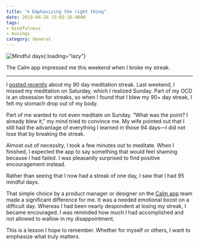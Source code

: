 ```yaml
---
title: "🌀 Emphasizing the right thing"
date: 2019-04-26 15:02:16-0600
tags:
- mindfulness
- musings
category: General
---
```


![Mindful days](https://media.bennorris.com/images/bennorris/uploads/2019/cd385d0bc1.jpg){:loading="lazy"}

The Calm app impressed me this weekend when I broke my streak.

***

I [posted recently](https://www.bennorris.com/2019/04/16/ninety-days-of-meditation) about my 90 day meditation streak. Last weekend, I missed my meditation on Saturday, which I realized Sunday. Part of my OCD is an obsession for streaks, so when I found that I blew my 90+ day streak, I felt my stomach drop out of my body.

Part of me wanted to not even meditate on Sunday. “What was the point? I already blew it,” my mind tried to convince me. My wife pointed out that I still had the advantage of everything I learned in those 94 days—I did not lose that by breaking the streak.

Almost out of necessity, I took a few minutes out to meditate. When I finished, I expected the app to say something that would feel shaming because I had failed. I was pleasantly surprised to find positive encouragement instead.

Rather than seeing that I now had a streak of one day, I saw that I had 95 mindful days.

That simple choice by a product manager or designer on the [Calm app](https://www.calm.com) team made a significant difference for me. It was a needed emotional boost on a difficult day. Whereas I had been nearly despondent at losing my streak, I became encouraged. I was reminded how much I had accomplished and not allowed to wallow in my disappointment.

This is a lesson I hope to remember. Whether for myself or others, I want to emphasize what truly matters.
